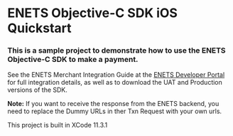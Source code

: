 # ENETS Objective-C SDK iOS Quickstart

### This is a sample project to demonstrate how to use the ENETS Objective-C SDK to make a payment.

See the ENETS Merchant Integration Guide at the [ENETS Developer Portal](https://developer.nets.com.sg) for full integration details, as well as to download the UAT and Production versions of the SDK.  

**Note:** If you want to receive the response from the ENETS backend, you need to replace the Dummy URLs in ther Txn Request with your own urls.

This project is built in XCode 11.3.1
